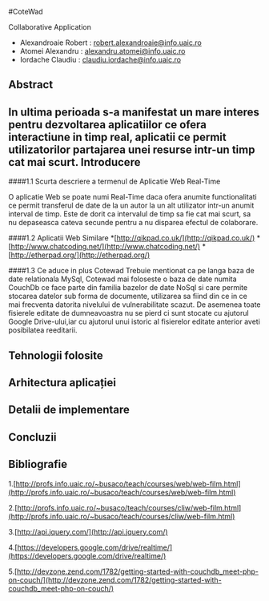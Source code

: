 #CoteWad


Collaborative Application

* Alexandroaie Robert : robert.alexandroaie@info.uaic.ro
* Atomei Alexandru    : alexandru.atomei@info.uaic.ro
* Iordache Claudiu    : claudiu.iordache@info.uaic.ro

Abstract
--------
In ultima perioada s-a manifestat un mare interes pentru dezvoltarea aplicatiilor ce ofera interactiune in timp real, aplicatii ce permit utilizatorilor partajarea unei resurse intr-un timp cat mai scurt.
 Introducere 
---------------

####1.1 Scurta descriere a termenul de Aplicatie Web Real-Time

O aplicatie Web se poate numi Real-Time daca ofera anumite functionalitati ce permit transferul de date de la un autor la un alt utilizator intr-un anumit interval de timp.
Este de dorit ca intervalul de timp sa fie cat mai scurt, sa nu depaseasca cateva secunde pentru a nu disparea efectul de colaborare.

####1.2 Aplicatii Web Similare
*[http://qikpad.co.uk/](http://qikpad.co.uk/)
*[http://www.chatcoding.net/](http://www.chatcoding.net/)
*[http://etherpad.org/](http://etherpad.org/)

####1.3 Ce aduce in plus Cotewad
Trebuie mentionat ca pe langa baza de date relationala MySql, Cotewad mai foloseste o baza de date numita CouchDb ce face parte din familia bazelor de date NoSql si care permite stocarea datelor sub forma de documente, utilizarea sa fiind din ce in ce mai frecventa datorita nivelului de vulnerabilitate scazut.
De asemenea toate fisierele editate de dumneavoastra nu se pierd ci sunt stocate cu ajutorul Google Drive-ului,iar cu ajutorul unui istoric al fisierelor editate anterior aveti posibilatea reeditarii.

Tehnologii folosite
-----------------------

Arhitectura aplicației 
--------------------------

Detalii de implementare 
--------------------------

 Concluzii 
--------------------------

Bibliografie
--------------

1.[http://profs.info.uaic.ro/~busaco/teach/courses/web/web-film.html](http://profs.info.uaic.ro/~busaco/teach/courses/web/web-film.html)

2.[http://profs.info.uaic.ro/~busaco/teach/courses/cliw/web-film.html](http://profs.info.uaic.ro/~busaco/teach/courses/cliw/web-film.html)

3.[http://api.jquery.com/](http://api.jquery.com/)

4.[https://developers.google.com/drive/realtime/](https://developers.google.com/drive/realtime/)

5.[http://devzone.zend.com/1782/getting-started-with-couchdb_meet-php-on-couch/](http://devzone.zend.com/1782/getting-started-with-couchdb_meet-php-on-couch/)
